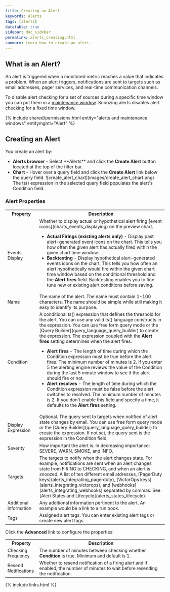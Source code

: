 ```yaml
---
title: Creating an Alert
keywords: alerts
tags: [alerts]
datatable: true
sidebar: doc_sidebar
permalink: alerts_creating.html
summary: Learn how to create an alert.
---
```

## What is an Alert?

An alert is triggered when a monitored metric reaches a value that indicates a problem. When an alert triggers, notifications are sent to targets such as email addresses, pager services, and real-time communication channels.

To disable alert checking for a set of sources during a specific time window you can put them in a [maintenance window](maintenance_windows_managing). Snoozing alerts disables alert checking for a fixed time window.

{% include shared/permissions.html entity="alerts and maintenance windows" entitymgmt="Alert" %}


## Creating an Alert

You create an alert by:
<ul>
<li markdown="span"><strong>Alerts browser</strong> - Select **Alerts** and click the <strong>Create Alert</strong> button located at the top of the filter bar.</li>
<li markdown="span"><strong>Chart</strong> - Hover over a query field and click the <strong>Create Alert</strong> link below the query field. ![create_alert_chart](images/create_alert_chart.png)<br />The ts() expression in the selected query field populates the alert's Condition field.</li>
</ul>

### Alert Properties

<table>
<tbody>
<tr><th width="20%">Property</th><th width="80%">Description</th></tr>
<tr>
<td>Events Display</td>
<td>Whether to display actual or hypothetical alert firing [event icons](charts_events_displaying) on the preview chart.
<ul><li><strong>Actual Firings (existing alerts only)</strong> - Display past alert-generated event icons on the chart. This tells you how often the given alert has actually fired within the given chart time window.</li>
<li><strong>Backtesting</strong> - Display hypothetical alert-generated events icons on the chart. This tells you how often an alert hypothetically would fire within the given chart time window based on the conditional threshold and the <strong>Alert fires</strong> field. Backtesting enables you to fine tune new or existing alert conditions before saving.</li></ul>
</td>
</tr>
<tr>
<td>Name</td>
<td>The name of the alert. The name must contain 1-100 characters. The name should be simple while still making it easy to identify its purpose.</td>
</tr>
<tr>
<td>Condition</td>
<td>A conditional ts() expression that defines the threshold for the alert. You can use any valid ts() language constructs in the expression.
You can use free form query mode or the [Query Builder](query_language_query_builder) to create the expression. The expression coupled with the <strong>Alert fires</strong>
setting determines when the alert fires.
<ul><li><strong>Alert fires</strong> - The length of time during which the Condition expression must be true before the alert fires. The minimum number of minutes is 2.  If you enter 5 the alerting engine reviews the value of the Condition during the last 5 minute window to see if the alert should fire or not.</li>
<li><strong>Alert resolves</strong> - The length of time during which the Condition expression must be false before the alert switches to resolved. The minimum number of minutes is 2.  If you don't enable this field and specify a time, it defaults to the <strong>Alert fires</strong> setting.</li></ul>
</td>
</tr>
<tr>
<td>Display Expression</td>
<td>Optional. The query sent to targets when notified of alert state changes by email. You can use free form query mode
or the [Query Builder](query_language_query_builder) to create the expression. If not set, the query sent is the expression in the Condition field.</td>
</tr>
<tr>
<td>Severity</td>
<td>How important the alert is. In decreasing importance:  SEVERE, WARN, SMOKE, and INFO.</td>
</tr>
<tr>
<td>Targets</td>
<td>The targets to notify when the alert changes state.  For example, notifications are sent when an alert changes state from FIRING to CHECKING, and when an alert is snoozed. A list of ten different email atdresses, [PagerDuty keys​](alerts_integrating_pagerduty), [VictorOps keys](alerts_integrating_victorops), and [webhooks](alerts_integrating_webhooks) separated by commas. See [Alert States and Lifecycle](alerts_states_lifecycle).
</td>
</tr>
<tr>
<td>Additional Information</td>
<td>Any additional information pertinent to the alert. An example would be a link to a run book.</td>
</tr>
<tr>
<td>Tags</td>
<td>Assigned alert tags. You can enter existing alert tags or create new alert tags.</td>
</tr>
</tbody>
</table>

Click the **Advanced** link to configure the properties:

<table>
<tbody>
<tr><th width="20%">Property</th><th width="80%">Description</th></tr>
<tr>
<td>Checking Frequency</td>
<td>The number of minutes between checking whether <strong>Condition</strong> is true. Minimum and default is 1.</td>
</tr><tr>
<td>Resend Notifications</td>
<td>Whether to resend notification of a firing alert and if enabled, the number of minutes to wait before resending the notification.</td>
</tr>
</tbody>
</table>


{% include links.html %}
